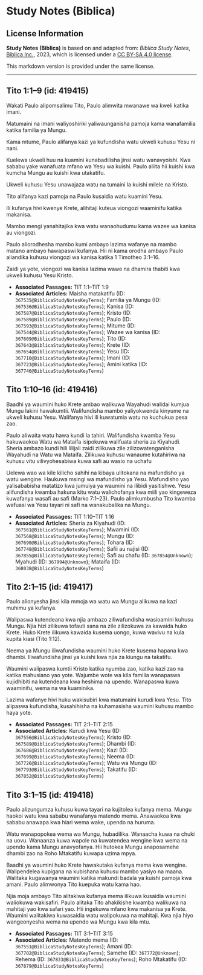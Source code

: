 # Study Notes (Biblica)

## License Information

**Study Notes (Biblica)** is based on and adapted from: _Biblica Study Notes_, [Biblica Inc.](https://www.biblica.com/), 2023, which is licensed under a [CC BY-SA 4.0 license](https://creativecommons.org/licenses/by-sa/4.0/legalcode.en).

This markdown version is provided under the same license.



--------------------------------

## Tito 1:1–9 (id: 419415)

Wakati Paulo alipomsalimu Tito, Paulo alimwita mwanawe wa kweli katika imani.

Matumaini na imani waliyoshiriki yaliwaunganisha pamoja kama wanafamilia katika familia ya Mungu.

Kama mtume, Paulo alifanya kazi ya kufundisha watu ukweli kuhusu Yesu ni nani.

Kuelewa ukweli huu na kuamini kunabadilisha jinsi watu wanavyoishi. Kwa sababu yake wanafuata mfano wa Yesu wa kuishi. Paulo aliita hii kuishi kwa kumcha Mungu au kuishi kwa utakatifu.

Ukweli kuhusu Yesu unawajaza watu na tumaini la kuishi milele na Kristo.

Tito alifanya kazi pamoja na Paulo kusaidia watu kuamini Yesu.

Ili kufanya hivi kwenye Krete, alihitaji kuteua viongozi waaminifu katika makanisa.

Mambo mengi yanahitajika kwa watu wanaohudumu kama wazee wa kanisa au viongozi.

Paulo aliorodhesha mambo kumi ambayo lazima wafanye na mambo matano ambayo hawapaswi kufanya. Hii ni kama orodha ambayo Paulo aliandika kuhusu viongozi wa kanisa katika 1 Timotheo 3:1–16\.

Zaidi ya yote, viongozi wa kanisa lazima wawe na dhamira thabiti kwa ukweli kuhusu Yesu Kristo.

* **Associated Passages:** TIT 1:1–TIT 1:9
* **Associated Articles:** Maisha matakatifu (ID: `367535@BiblicaStudyNotesKeyTerms`); Familia ya Mungu (ID: `367536@BiblicaStudyNotesKeyTerms`); Kanisa (ID: `367587@BiblicaStudyNotesKeyTerms`); Kristo (ID: `367589@BiblicaStudyNotesKeyTerms`); Paulo (ID: `367593@BiblicaStudyNotesKeyTerms`); Mitume (ID: `367544@BiblicaStudyNotesKeyTerms`); Wazee wa kanisa (ID: `367609@BiblicaStudyNotesKeyTerms`); Tito (ID: `367643@BiblicaStudyNotesKeyTerms`); Krete (ID: `367654@BiblicaStudyNotesKeyTerms`); Yesu (ID: `367710@BiblicaStudyNotesKeyTerms`); Imani (ID: `367723@BiblicaStudyNotesKeyTerms`); Amini katika (ID: `367746@BiblicaStudyNotesKeyTerms`)

## Tito 1:10–16 (id: 419416)

Baadhi ya waumini huko Krete ambao walikuwa Wayahudi walidai kumjua Mungu lakini hawakumtii. Walifundisha mambo yaliyokwenda kinyume na ukweli kuhusu Yesu. Walifanya hivi ili kuwatumia watu na kuchukua pesa zao.

Paulo aliwaita watu hawa kundi la tahiri. Walifundisha kwamba Yesu hakuwaokoa Watu wa Mataifa isipokuwa walifuata sheria za Kiyahudi. Sheria ambazo kundi hili lilijali zaidi zilikuwa zile zilizowatenganisha Wayahudi na Watu wa Mataifa. Zilikuwa kuhusu wanaume kutahiriwa na kuhusu vitu vilivyohesabiwa kuwa safi au wasio na uchafu

Uelewa wao wa kile kilicho sahihi na kibaya ulitokana na mafundisho ya watu wengine. Haukuwa msingi wa mafundisho ya Yesu. Mafundisho yao yalisababisha matatizo kwa jumuiya ya waumini na ilibidi yasitishwe. Yesu alifundisha kwamba hakuna kitu watu walichofanya kwa miili yao kingeweza kuwafanya wasafi au safi (Marko 7:1–23\). Paulo alimkumbusha Tito kwamba wafuasi wa Yesu tayari ni safi na wanakubalika na Mungu.

* **Associated Passages:** TIT 1:10–TIT 1:16
* **Associated Articles:** Sheria za Kiyahudi (ID: `367561@BiblicaStudyNotesKeyTerms`); Mwamini (ID: `367568@BiblicaStudyNotesKeyTerms`); Mungu (ID: `367690@BiblicaStudyNotesKeyTerms`); Tohara (ID: `367748@BiblicaStudyNotesKeyTerms`); Safii au najisi (ID: `367855@BiblicaStudyNotesKeyTerms`); Safi au chafu (ID: `367854@Unknown`); Myahudi (ID: `367994@Unknown`); Mataifa (ID: `368038@BiblicaStudyNotesKeyTerms`)

## Tito 2:1–15 (id: 419417)

Paulo alionyesha jinsi kila mmoja wa watu wa Mungu alikuwa na kazi muhimu ya kufanya.

Walipaswa kutendeana kwa njia ambazo ziliwafundisha wasioamini kuhusu Mungu. Njia hizi zilikuwa tofauti sana na zile zilizokuwa za kawaida huko Krete. Huko Krete ilikuwa kawaida kusema uongo, kuwa wavivu na kula kupita kiasi (Tito 1:12\).

Neema ya Mungu iliwafundisha waumini huko Krete kusema hapana kwa dhambi. Iliwafundisha jinsi ya kuishi kwa njia za kiungu na takatifu.

Waumini walipaswa kumtii Kristo katika nyumba zao, katika kazi zao na katika mahusiano yao yote. Wajumbe wote wa kila familia wanapaswa kujidhibiti na kutendeana kwa heshima na upendo. Wanapaswa kuwa waaminifu, wema na wa kuaminika.

Lazima wafanye hivi huku wakisubiri kwa matumaini kurudi kwa Yesu. Tito alipaswa kufundisha, kusahihisha na kuhamasisha waumini kuhusu mambo haya yote.

* **Associated Passages:** TIT 2:1–TIT 2:15
* **Associated Articles:** Kurudi kwa Yesu (ID: `367556@BiblicaStudyNotesKeyTerms`); Kristo (ID: `367589@BiblicaStudyNotesKeyTerms`); Dhambi (ID: `367686@BiblicaStudyNotesKeyTerms`); Kazi (ID: `367699@BiblicaStudyNotesKeyTerms`); Neema (ID: `367726@BiblicaStudyNotesKeyTerms`); Watu wa Mungu (ID: `367793@BiblicaStudyNotesKeyTerms`); Takatifu (ID: `367852@BiblicaStudyNotesKeyTerms`)

## Tito 3:1–15 (id: 419418)

Paulo alizungumza kuhusu kuwa tayari na kujitolea kufanya mema. Mungu haokoi watu kwa sababu wanafanya matendo mema. Anawaokoa kwa sababu anawapa kwa hiari wema wake, upendo na huruma.

Watu wanapopokea wema wa Mungu, hubadilika. Wanaacha kuwa na chuki na uovu. Wanaanza kuwa wapole na kuwatendea wengine kwa wema na upendo kama Mungu anavyofanya. Hii hutokea Mungu anaposamehe dhambi zao na Roho Mtakatifu kuwapa uzima mpya.

Baadhi ya waumini huko Krete hawakutaka kufanya mema kwa wengine. Walipendelea kupigana na kubishana kuhusu mambo yasiyo na maana. Walitaka kugawanya waumini katika makundi badala ya kuishi pamoja kwa amani. Paulo alimwonya Tito kuepuka watu kama hao.

Njia moja ambayo Tito alitakiwa kufanya mema ilikuwa kusaidia waumini waliokuwa wakisafiri. Paulo alitaka Tito ahakikishe kwamba walikuwa na mahitaji yao kwa safari yao. Hii ingekuwa mfano kwa makanisa ya Krete. Waumini walitakiwa kuwasaidia watu walipokuwa na mahitaji. Kwa njia hiyo wangeonyesha wema na upendo wa Mungu kwa kila mtu.

* **Associated Passages:** TIT 3:1–TIT 3:15
* **Associated Articles:** Matendo mema (ID: `367551@BiblicaStudyNotesKeyTerms`); Amani (ID: `367702@BiblicaStudyNotesKeyTerms`); Samehe (ID: `367772@Unknown`); Rehema (ID: `367833@BiblicaStudyNotesKeyTerms`); Roho Mtakatifu (ID: `367879@BiblicaStudyNotesKeyTerms`)

